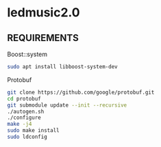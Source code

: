 # ledmusic2.0
## REQUIREMENTS
Boost::system
```bash
sudo apt install libboost-system-dev
```
Protobuf
```bash
git clone https://github.com/google/protobuf.git
cd protobuf
git submodule update --init --recursive
./autogen.sh
./configure
make -j4
sudo make install
sudo ldconfig
```
